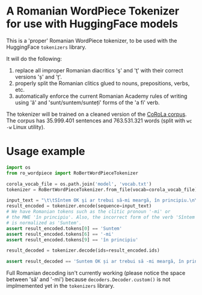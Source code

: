 # A Romanian WordPiece Tokenizer for use with HuggingFace models
This is a 'proper' Romanian WordPiece tokenizer, to be used with the HuggingFace `tokenizers` library.

It will do the following:
1. replace all improper Romanian diacritics 'ş' and 'ţ' with their correct versions 'ș' and 'ț'.
2. properly split the Romanian clitics glued to nouns, prepositions, verbs, etc.
3. automatically enforce the current Romanian Academy rules of writing using 'â' and 'sunt/suntem/sunteți' forms of the 'a fi' verb.

The tokenizer will be trained on a cleaned version of the [CoRoLa corpus](https://corola.racai.ro/).
The corpus has 35.999.401 sentences and 763.531.321 words (split with `wc -w` Linux utility).

# Usage example
```python
import os
from ro_wordpiece import RoBertWordPieceTokenizer

corola_vocab_file = os.path.join('model', 'vocab.txt')
tokenizer = RoBertWordPieceTokenizer.from_file(vocab=corola_vocab_file)

input_text = "\t\tSîntem OK şi ar trebui să-mi meargă, în principiu.\n\n"
result_encoded = tokenizer.encode(sequence=input_text)
# We have Romanian tokens such as the clitic pronoun '-mi' or
# the MWE 'în principiu'. Also, the incorrect form of the verb 'Sîntem'
# is normalized as 'Suntem'.
assert result_encoded.tokens[0] == 'Suntem'
assert result_encoded.tokens[6] == '-mi'
assert result_encoded.tokens[9] == 'în principiu'

result_decoded = tokenizer.decode(ids=result_encoded.ids)

assert result_decoded == 'Suntem OK și ar trebui să -mi meargă, în principiu.'
```

Full Romanian decoding isn't currently working (please notice the space between 'să' and '-mi') because `decoders.Decoder.custom()` is not implmemented yet in the `tokenizers` library.
